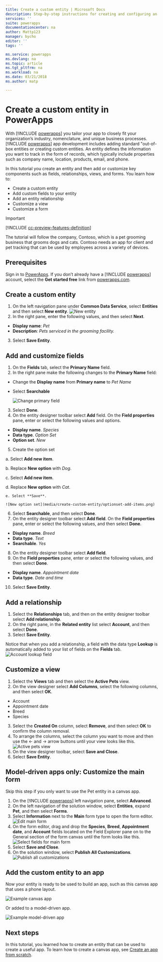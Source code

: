 ```yaml
---
title: Create a custom entity | Microsoft Docs
description: Step-by-step instructions for creating and configuring an entity to use with a PowerApps app.
services: ''
suite: powerapps
documentationcenter: na
author: Mattp123
manager: bycho
editor: ''
tags: ''

ms.service: powerapps
ms.devlang: na
ms.topic: article
ms.tgt_pltfrm: na
ms.workload: na
ms.date: 03/21/2018
ms.author: matp

---
```

# Create a custom entity in PowerApps

With [!INCLUDE [powerapps](../../includes/powerapps.md)] you tailor your app to closely fit your organization’s industry, nomenclature, and unique business processes. [!INCLUDE [powerapps](../../includes/powerapps.md)] app development includes adding standard "out-of-box entities or creating custom entities. An entity defines the information you want to track in the form of records, which typically include properties such as company name, location, products, email, and phone. 

In this tutorial you create an entity and then add or customize key components such as fields, relationships, views, and forms. You learn how to:

- Create a custom entity
- Add custom fields to your entity
- Add an entity relationship
- Customize a view 
- Customize a form

> [!IMPORTANT]
> [!INCLUDE [cc-preview-features-definition](../../includes/cc-preview-features-definition.md)]

The tutorial will follow the company, Contoso, which is a pet grooming business that grooms dogs and cats. Contoso needs an app for client and pet tracking that can be used by employees across a variety of devices.

## Prerequisites

Sign in to [PowerApps](https://powerapps.microsoft.com/). If you don’t already have a [!INCLUDE [powerapps](../../includes/powerapps.md)] account, select the **Get started free** link from [powerapps.com](https://web.powerapps.com).

## Create a custom entity

1. On the left navigation pane under **Common Data Service**, select **Entities** and then select **New entity**.
    ![New entity](media/create-custom-entity/create-new-entity.png)
2. In the right pane, enter the following values, and then select **Next**.
  - **Display name**: *Pet* 
  - **Description**: *Pets serviced in the grooming facility.*
3. Select **Save Entity**.

## Add and customize fields

1. On the **Fields** tab, select the **Primary Name** field.
2. In the right pane make the following changes to the **Primary Name** field: 
  - Change the **Display name** from **Primary name** to *Pet Name*
  -	Select **Searchable**

    ![Change primary field](media/create-custom-entity/primary-field.png)
3. Select **Done**.
4. On the entity designer toolbar select **Add** field. On the **Field properties** pane, enter or select the following values and options.
  - **Display name**. *Species*
  - **Data type**. *Option Set*
  - **Option set**. *New*
5. Create the option set

  a. Select **Add new item**. 
  
  b. Replace **New option** with *Dog*. 
   
  c. Select **Add new item**. 
    
  d.  Replace **New option** with *Cat*. 
    
    e. Select **Save**. 

    ![New option set](media/create-custom-entity/optionset-add-items.png)
6. Select **Searchable**, and then select **Done**.
7. On the entity designer toolbar select **Add field**. On the **Field properties** pane, enter or select the following values, and then select **Done**.
  - **Display name**. *Breed*
  - **Data type**. *Text*
  - **Searchable**. *Yes*
8. On the entity designer toolbar select **Add field**. 
9. On the **Field properties** pane, enter or select the following values, and then select **Done**. 
  -	**Display name**. *Appointment date*
  - **Data type**. *Date and time*
10. Select **Save Entity**.

## Add a relationship

1. Select the **Relationships** tab, and then on the entity designer toolbar select **Add relationship**. 
2. On the right pane, in the **Related entity** list select **Account**, and then select **Done**.
3. Select **Save Entity**.

Notice that when you add a relationship, a field with the data type **Lookup** is automatically added to your list of fields on the **Fields** tab.
    ![Account lookup field](media/create-custom-entity/account-lookup-field.png)

## Customize a view

1. Select the **Views** tab and then select the **Active Pets** view.
2. On the view designer select **Add Columns**, select the following columns, and then select **OK**.
  - Account
  - Appointment date 
  - Breed 
  - Species
3. Select the **Created On** column, select **Remove**, and then select **OK** to confirm the column removal.
4. To arrange the columns, select the column you want to move and then use the <- and -> arrow buttons until your view looks like this.
    ![Active pets view](media/create-custom-entity/active-pets-view.png)
5. On the view designer toolbar, select **Save and Close**.  
6. Select **Save Entity**.

## Model-driven apps only: Customize the main form

Skip this step if you only want to use the Pet entity in a canvas app. 

1. On the [!INCLUDE [powerapps](../../includes/powerapps.md)] left navigation pane, select **Advanced**.
2. On the left navigation of the solution window, select **Entities**, expand **Pet**, and then select **Forms**.
3. Select **Information** next to the **Main** form type to open the form editor.
    ![Edit main form](media/create-custom-entity/main-form-edit.png)
4. On the form editor, drag and drop the **Species**, **Breed**, **Appointment date**, and **Account** fields located on the Field Explorer pane on to the General section of the form canvas until the form looks like this.
    ![Select fields for main form](media/create-custom-entity/main-form-edit2.png) 
5. Select **Save and Close**.
6. On the solution window, select **Publish All Customizations**.
    ![Publish all customizations](media/create-custom-entity/publish-all-customizations.png)

## Add the custom entity to an app

Now your entity is ready to be used to build an app, such as this canvas app that uses a phone layout.

![Example canvas app](media/create-custom-entity/pet-grooming-canvas-app.png)

Or added to a model-driven app.

![Example model-driven app](media/create-custom-entity/pet-grooming-model-app.png)

## Next steps

In this tutorial, you learned how to create an entity that can be used to create a useful app. To learn how to create a canvas app, see [Create an app from scratch](../canvas-apps/get-started-create-from-blank.md).
